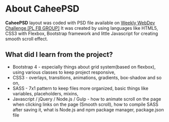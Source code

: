 # About CaheePSD

**CaheePSD** layout was coded with PSD file available on [Weekly WebDev Challenge [PL FB GROUP]](https://www.facebook.com/groups/940002776068923/)
It was created by using languages like HTML5, CSS3 with Flexbox, Bootstrap framework and little Javascript for creating smooth scroll effect.

## What did I learn from the project?

* Bootstrap 4 - especially things about grid system(based on flexbox), using various classes to keep project responsive,
* CSS3 - overlays, transitions, animations, gradients, box-shadow and so on,
* SASS - 7x1 pattern to keep files more organized, basic things like variables, placeholders, mixins,
* Javascript / jQuery / Node.js / Gulp - how to animate scroll on the page when clicking links on the page (Smooth scroll),
how to compile SASS after saving it, what is Node.js and npm package manager, package.json file
